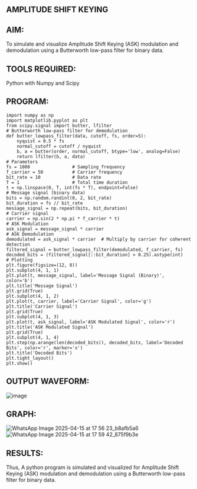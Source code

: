 ## AMPLITUDE SHIFT KEYING
## AIM:
To simulate and visualize Amplitude Shift Keying (ASK) modulation and demodulation using a Butterworth low-pass filter for binary data.
## TOOLS REQUIRED:
Python with Numpy and Scipy
## PROGRAM:
```
import numpy as np
import matplotlib.pyplot as plt
from scipy.signal import butter, lfilter
# Butterworth low-pass filter for demodulation
def butter_lowpass_filter(data, cutoff, fs, order=5):
    nyquist = 0.5 * fs
    normal_cutoff = cutoff / nyquist
    b, a = butter(order, normal_cutoff, btype='low', analog=False)
    return lfilter(b, a, data)
# Parameters
fs = 1000                # Sampling frequency
f_carrier = 50           # Carrier frequency
bit_rate = 10            # Data rate
T = 1                    # Total time duration
t = np.linspace(0, T, int(fs * T), endpoint=False)
# Message signal (binary data)
bits = np.random.randint(0, 2, bit_rate)
bit_duration = fs // bit_rate
message_signal = np.repeat(bits, bit_duration)
# Carrier signal
carrier = np.sin(2 * np.pi * f_carrier * t)
# ASK Modulation
ask_signal = message_signal * carrier
# ASK Demodulation
demodulated = ask_signal * carrier  # Multiply by carrier for coherent detection
filtered_signal = butter_lowpass_filter(demodulated, f_carrier, fs)
decoded_bits = (filtered_signal[::bit_duration] > 0.25).astype(int)
# Plotting
plt.figure(figsize=(12, 8))
plt.subplot(4, 1, 1)
plt.plot(t, message_signal, label='Message Signal (Binary)', color='b')
plt.title('Message Signal')
plt.grid(True)
plt.subplot(4, 1, 2)
plt.plot(t, carrier, label='Carrier Signal', color='g')
plt.title('Carrier Signal')
plt.grid(True)
plt.subplot(4, 1, 3)
plt.plot(t, ask_signal, label='ASK Modulated Signal', color='r')
plt.title('ASK Modulated Signal')
plt.grid(True)
plt.subplot(4, 1, 4)
plt.step(np.arange(len(decoded_bits)), decoded_bits, label='Decoded Bits', color='r', marker='x')
plt.title('Decoded Bits')
plt.tight_layout()
plt.show()
```
## OUTPUT WAVEFORM:
![image](https://github.com/user-attachments/assets/e6072942-8fe6-42d6-90f8-39756f39ac87)
## GRAPH:
![WhatsApp Image 2025-04-15 at 17 56 23_b8afb5a6](https://github.com/user-attachments/assets/41756464-c18e-470c-ab0a-c8c317d82a7f)
![WhatsApp Image 2025-04-15 at 17 59 42_875f9b3e](https://github.com/user-attachments/assets/3b4c97b3-786a-4307-8fca-c9e7dcac0c26)

## RESULTS:
Thus, A python program is simulated and visualized for Amplitude Shift Keying (ASK) modulation and demodulation using a Butterworth low-pass filter for binary data.
